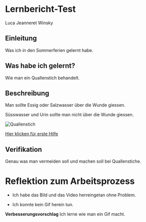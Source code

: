# Lernbericht-Test
Luca Jeanneret Winsky

## Einleitung
Was ich in den Sommerferien gelernt habe.

## Was habe ich gelernt?
Wie man ein Quallenstich behandelt.

## Beschreibung
Man sollte Essig oder Salzwasser über die Wunde giessen. 

Süsswasser und Urin sollte man nicht über die Wunde giessen.

![Quallenstich](https://user-images.githubusercontent.com/110892742/184816258-7c85dc46-7969-48ed-b440-cdbf4eca6128.jpg)

[Hier klicken für erste Hilfe](https://youtu.be/0ZuhHqgHXQE)

## Verifikation
Genau was man vermeiden soll und machen soll bei Quallenstiche.

# Reflektion zum Arbeitsprozess
+ Ich habe das Bild und das Video herreingetan ohne Problem.
- Ich konnte kein Gif herein tun.

**Verbesserungsvorschlag**
Ich lerne wie man ein Gif macht.
